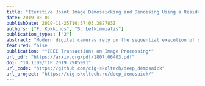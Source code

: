 ```yaml
---
title: "Iterative Joint Image Demosaicking and Denoising Using a Residual Denoising Network"
date: 2019-08-01
publishDate: 2019-11-25T10:37:03.382783Z
authors: ["F. Kokkinos", "S. Lefkimmiatis"]
publication_types: ["2"]
abstract: "Modern digital cameras rely on the sequential execution of separate image processing steps to produce realistic images. The first two steps are usually related to denoising and demosaicking, where the former aims to reduce noise from the sensor and the latter converts a series of light intensity readings to color images. Modern approaches try to jointly solve these problems, i.e., joint denoising-demosaicking, which is an inherently ill-posed problem given that two-thirds of the intensity information is missing and the rest is perturbed by noise. While there are several machine learning systems that have been recently introduced to solve this problem, the majority of them rely on generic network architectures, which do not explicitly consider the physical image model. In this paper, we propose a novel algorithm that is inspired by powerful classical image regularization methods, large-scale optimization, and deep learning techniques. Consequently, our derived iterative optimization algorithm, which involves a trainable denoising network, has a transparent and clear interpretation compared with other black-box data driven approaches. Our extensive experimentation line demonstrates that our proposed method outperforms any previous approaches for both noisy and noise-free data across many different datasets. This improvement in reconstruction quality is attributed to the rigorous derivation of an iterative solution and the principled way we design our denoising network architecture, which as a result requires fewer trainable parameters than the current state-of-the-art solution, and furthermore can be efficiently trained by using a significantly smaller number of training data than existing deep demosaicking networks."
featured: false
publication: "*IEEE Transactions on Image Processing*"
url_pdf: "https://arxiv.org/pdf/1807.06403.pdf"
doi: "10.1109/TIP.2019.2905991"
url_code: "https://github.com/cig-skoltech/deep_demosaick"
url_project: "https://cig.skoltech.ru/deep_demosaick/"
---
```

